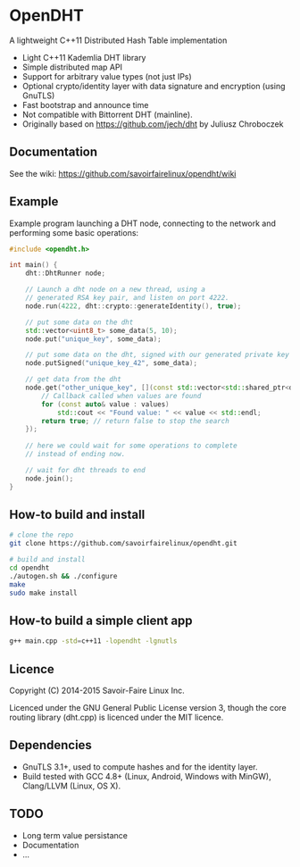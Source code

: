 OpenDHT
===
A lightweight C++11 Distributed Hash Table implementation

 * Light C++11 Kademlia DHT library
 * Simple distributed map API
 * Support for arbitrary value types (not just IPs)
 * Optional crypto/identity layer with data signature and encryption (using GnuTLS)
 * Fast bootstrap and announce time
 * Not compatible with Bittorrent DHT (mainline).
 * Originally based on https://github.com/jech/dht by Juliusz Chroboczek

Documentation
-
See the wiki: <https://github.com/savoirfairelinux/opendht/wiki>

Example
-
Example program launching a DHT node, connecting to the network and performing some basic operations:
```c++
#include <opendht.h>

int main() {
    dht::DhtRunner node;

    // Launch a dht node on a new thread, using a
    // generated RSA key pair, and listen on port 4222.
    node.run(4222, dht::crypto::generateIdentity(), true);

    // put some data on the dht
    std::vector<uint8_t> some_data(5, 10);
    node.put("unique_key", some_data);

    // put some data on the dht, signed with our generated private key
    node.putSigned("unique_key_42", some_data);

    // get data from the dht
    node.get("other_unique_key", [](const std::vector<std::shared_ptr<dht::Value>>& values) {
        // Callback called when values are found
        for (const auto& value : values)
            std::cout << "Found value: " << value << std::endl;
        return true; // return false to stop the search
    });
    
    // here we could wait for some operations to complete
    // instead of ending now.

    // wait for dht threads to end
    node.join();
}
```

How-to build and install
-
```bash
# clone the repo
git clone https://github.com/savoirfairelinux/opendht.git

# build and install
cd opendht
./autogen.sh && ./configure
make
sudo make install
```

How-to build a simple client app
-
```bash
g++ main.cpp -std=c++11 -lopendht -lgnutls
```

Licence
-
Copyright (C) 2014-2015 Savoir-Faire Linux Inc.

Licenced under the GNU General Public License version 3, though the core routing library (dht.cpp) is licenced under the MIT licence.

Dependencies
-
- GnuTLS 3.1+, used to compute hashes and for the identity layer.
- Build tested with GCC 4.8+ (Linux, Android, Windows with MinGW), Clang/LLVM (Linux, OS X).

TODO
-
 * Long term value persistance
 * Documentation
 * ...
